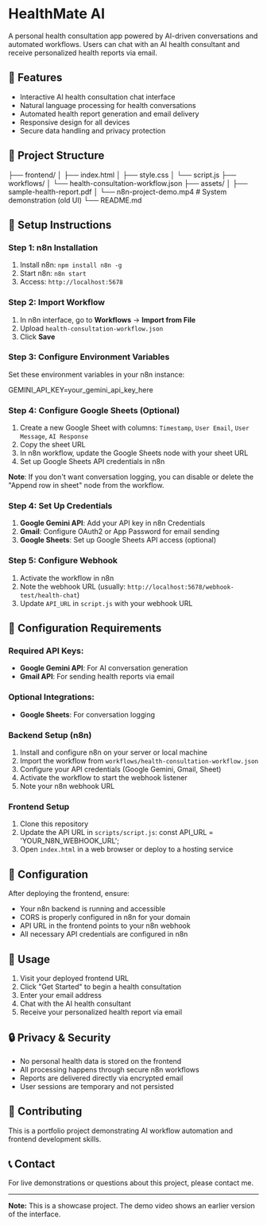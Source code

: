 # HealthMate AI

A personal health consultation app powered by AI-driven conversations and automated workflows. Users can chat with an AI health consultant and receive personalized health reports via email.

## 🚀 Features

- Interactive AI health consultation chat interface
- Natural language processing for health conversations
- Automated health report generation and email delivery
- Responsive design for all devices
- Secure data handling and privacy protection

## 📂 Project Structure

├── frontend/
│ ├── index.html
│ ├── style.css 
│ └── script.js 
├── workflows/
│ └── health-consultation-workflow.json 
├── assets/
│ ├── sample-health-report.pdf 
│ └── n8n-project-demo.mp4 # System demonstration (old UI)
└── README.md

## 🚀 **Setup Instructions**

### **Step 1: n8n Installation**
1. Install n8n: `npm install n8n -g`
2. Start n8n: `n8n start`
3. Access: `http://localhost:5678`

### **Step 2: Import Workflow**
1. In n8n interface, go to **Workflows** → **Import from File**
2. Upload `health-consultation-workflow.json`
3. Click **Save**

### **Step 3: Configure Environment Variables**
Set these environment variables in your n8n instance:

GEMINI_API_KEY=your_gemini_api_key_here

### **Step 4: Configure Google Sheets (Optional)**
1. Create a new Google Sheet with columns: `Timestamp`, `User Email`, `User Message`, `AI Response`
2. Copy the sheet URL
3. In n8n workflow, update the Google Sheets node with your sheet URL
4. Set up Google Sheets API credentials in n8n

**Note**: If you don't want conversation logging, you can disable or delete the "Append row in sheet" node from the workflow.

### **Step 4: Set Up Credentials**
1. **Google Gemini API**: Add your API key in n8n Credentials
2. **Gmail**: Configure OAuth2 or App Password for email sending
3. **Google Sheets**: Set up Google Sheets API access (optional)

### **Step 5: Configure Webhook**
1. Activate the workflow in n8n
2. Note the webhook URL (usually: `http://localhost:5678/webhook-test/health-chat`)
3. Update `API_URL` in `script.js` with your webhook URL


## 🔧 **Configuration Requirements**

### **Required API Keys:**
- **Google Gemini API**: For AI conversation generation
- **Gmail API**: For sending health reports via email

### **Optional Integrations:**
- **Google Sheets**: For conversation logging

### Backend Setup (n8n)
1. Install and configure n8n on your server or local machine
2. Import the workflow from `workflows/health-consultation-workflow.json`
3. Configure your API credentials (Google Gemini, Gmail, Sheet)
4. Activate the workflow to start the webhook listener
5. Note your n8n webhook URL

### Frontend Setup
1. Clone this repository
2. Update the API URL in `scripts/script.js`:
const API_URL = 'YOUR_N8N_WEBHOOK_URL';
3. Open `index.html` in a web browser or deploy to a hosting service

## 🔧 Configuration

After deploying the frontend, ensure:
- Your n8n backend is running and accessible
- CORS is properly configured in n8n for your domain
- API URL in the frontend points to your n8n webhook
- All necessary API credentials are configured in n8n

## 🎯 Usage

1. Visit your deployed frontend URL
2. Click "Get Started" to begin a health consultation
3. Enter your email address
4. Chat with the AI health consultant
5. Receive your personalized health report via email

## 🔒 Privacy & Security

- No personal health data is stored on the frontend
- All processing happens through secure n8n workflows
- Reports are delivered directly via encrypted email
- User sessions are temporary and not persisted

## 🤝 Contributing

This is a portfolio project demonstrating AI workflow automation and frontend development skills.

## 📞 Contact

For live demonstrations or questions about this project, please contact me.

---

**Note:** This is a showcase project. The demo video shows an earlier version of the interface.
